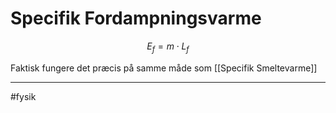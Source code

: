 # Specifik Fordampningsvarme
$$E_{f} = m  \cdot L_f$$

Faktisk fungere det præcis på samme måde som [[Specifik Smeltevarme]]

---
#fysik